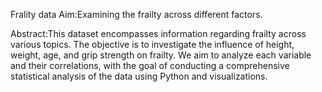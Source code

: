 Frality data
Aim:Examining the frailty across different factors.

Abstract:This dataset encompasses information regarding frailty across various topics. The objective is to investigate the influence of height, weight, age, and grip strength on frailty. We aim to analyze each variable and their correlations, with the goal of conducting a comprehensive statistical analysis of the data using Python and visualizations.
